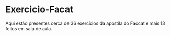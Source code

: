 # Exercicio-Facat

Aqui estão presentes cerca de 36 exercícios da apostila do Faccat e mais 13 feitos em sala de aula.
